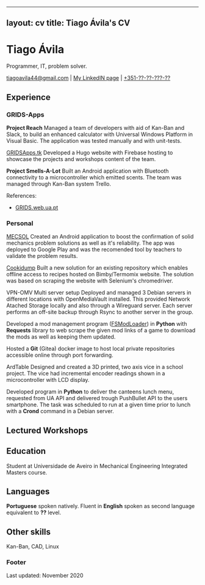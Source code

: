 
---
layout: cv
title: Tiago Ávila's CV
---
# Tiago Ávila
Programmer, IT, problem solver.

<div id="webaddress">
<a href="mailto:tiagoavila44@gmail.com">tiagoavila44@gmail.com</a>
| <a href="https://www.linkedin.com/in/tiagoavila44/">My LinkedIN page</a>
| <a href="tel:+351?????????">+351-??-??-???-??</a>
</div>



## Experience

### GRIDS-Apps

**Project Reach**
Managed a team of developers with aid of Kan-Ban and Slack, to build an enhanced calculator with Universal Windows Platform in Visual Basic. The application was tested manually and with unit-tests.

[GRIDSApps.tk](https://gridsapps.tk/) 
Developed a Hugo website with Firebase hosting to showcase the projects and workshops content of the team.

**Project Smells-A-Lot**
Built an Android application with Bluetooth connectivity to a microcontroller which emitted scents. The team was managed through Kan-Ban system Trello.

References:
- [GRIDS.web.ua.pt](http://grids.web.ua.pt/index.php/projects/grids_apps/)

### Personal

[MECSOL](https://play.google.com/store/apps/details?id=tk.rlta.mecsol)
Created an Android application to boost the confirmation of solid mechanics problem solutions as well as it's reliability. The app was deployed to Google Play and was the recomended tool by teachers to validate the problem results.

[Cookidump](https://github.com/auino/cookidump)
Built a new solution for an existing repository which enables offline access to recipes hosted on Bimby/Termomix website. The solution was based on scraping the website with Selenium's chromedriver.

VPN-OMV Multi server setup
Deployed and managed 3 Debian servers in different locations with OpenMediaVault installed. This provided Network Atached Storage locally and also through a Wireguard server. Each server performs an off-site backup through Rsync to another server in the group.

Developed a mod management program ([FSModLoader](https://github.com/Tisila/farming-simulator-mod-loader)) in **Python** with **Requests** library to web scrape the given mod links of a game to download the mods as well as keeping them updated. 

Hosted a **Git** (Gitea) docker image to host local private repositories accessible online through port forwarding.

ArdTable
Designed and created a 3D printed, two axis vice in a school project. The vice had incremental encoder readings shown in a microcontroller with LCD display.

Developed program in **Python** to deliver the canteens lunch menu, requested from UA API and delivered trough PushBullet API to the users smartphone. The task was scheduled to run at a given time prior to lunch with a **Crond** command in a Debian server.



## Lectured Workshops



## Education

Student at Universidade de Aveiro in Mechanical Engineering Integrated Masters course.



## Languages

**Portuguese** spoken natively.
Fluent in **English** spoken as second language equivalent to **??** level.



## Other skills
Kan-Ban, CAD, Linux



### Footer
Last updated: November 2020

